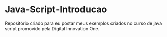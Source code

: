# Java-Script-Introducao
Repositório criado para eu postar meus exemplos criados no curso de java script promovido pela Digital Innovation One.
